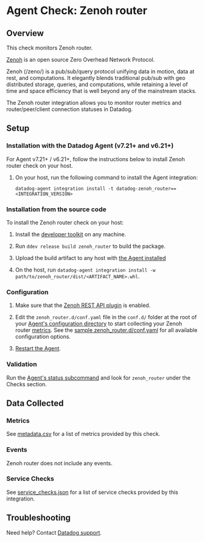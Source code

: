 # Agent Check: Zenoh router

## Overview

This check monitors Zenoh router.

[Zenoh][1] is an open source Zero Overhead Network Protocol.

Zenoh (/zeno/) is a pub/sub/query protocol unifying data in motion, data at rest, and computations. It elegantly blends traditional pub/sub with geo distributed storage, queries, and computations, while retaining a level of time and space efficiency that is well beyond any of the mainstream stacks.

The Zenoh router integration allows you to monitor router metrics and router/peer/client connection statuses in Datadog.

## Setup

### Installation with the Datadog Agent (v7.21+ and v6.21+)

For Agent v7.21+ / v6.21+, follow the instructions below to install Zenoh router check on your host.

1. On your host, run the following command to install the Agent integration:

   ```shell
   datadog-agent integration install -t datadog-zenoh_router==<INTEGRATION_VERSION>
   ```

### Installation from the source code

To install the Zenoh router check on your host:

1. Install the [developer toolkit][11] on any machine.

2. Run `ddev release build zenoh_router` to build the package.

3. Upload the build artifact to any host with [the Agent installed][3]

4. On the host, run `datadog-agent integration install -w path/to/zenoh_router/dist/<ARTIFACT_NAME>.whl`.

### Configuration

1. Make sure that the [Zenoh REST API plugin][2] is enabled.

2. Edit the `zenoh_router.d/conf.yaml` file in the `conf.d/` folder at the root of your [Agent's configuration directory][10] to start collecting your Zenoh router [metrics](#metrics).
See the [sample zenoh_router.d/conf.yaml][4] for all available configuration options.

3. [Restart the Agent][5].

### Validation

Run the [Agent's status subcommand][6] and look for `zenoh_router` under the Checks section.

## Data Collected

### Metrics

See [metadata.csv][7] for a list of metrics provided by this check.

### Events

Zenoh router does not include any events.

### Service Checks

See [service_checks.json][8] for a list of service checks provided by this integration.

## Troubleshooting

Need help? Contact [Datadog support][9].


[1]: https://zenoh.io/
[2]: https://zenoh.io/docs/apis/rest/
[3]: https://app.datadoghq.com/account/settings/agent/latest
[4]: https://github.com/DataDog/integrations-extras/blob/master/zenoh_router/datadog_checks/zenoh_router/data/conf.yaml.example
[5]: https://docs.datadoghq.com/agent/guide/agent-commands/#start-stop-and-restart-the-agent
[6]: https://docs.datadoghq.com/agent/guide/agent-commands/#agent-status-and-information
[7]: https://github.com/DataDog/integrations-extras/blob/master/zenoh_router/metadata.csv
[8]: https://github.com/DataDog/integrations-extras/blob/master/zenoh_router/assets/service_checks.json
[9]: https://docs.datadoghq.com/help/
[10]: https://docs.datadoghq.com/agent/guide/agent-configuration-files/#agent-configuration-directory
[11]: https://docs.datadoghq.com/developers/integrations/python/

